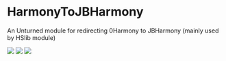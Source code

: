 # HarmonyToJBHarmony
 An Unturned module for redirecting 0Harmony to JBHarmony (mainly used by HSlib module) 

[![](https://img.shields.io/github/downloads/RiceField-Plugins/HarmonyToJBHarmony/total.svg)](https://github.com/RiceField-Plugins/HarmonyToJBHarmony/releases)
[![](https://img.shields.io/github/downloads/RiceField-Plugins/HarmonyToJBHarmony/latest/total.svg)](https://github.com/RiceField-Plugins/HarmonyToJBHarmony/releases/latest)
[![](https://img.shields.io/github/v/release/RiceField-Plugins/HarmonyToJBHarmony)](https://github.com/RiceField-Plugins/HarmonyToJBHarmony/releases/latest)
